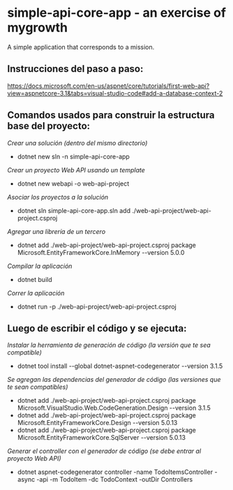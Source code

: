 # simple-api-core-app - an exercise of mygrowth
A simple application that corresponds to a mission.

## Instrucciones del paso a paso:
https://docs.microsoft.com/en-us/aspnet/core/tutorials/first-web-api?view=aspnetcore-3.1&tabs=visual-studio-code#add-a-database-context-2

## Comandos usados para construir la estructura base del proyecto:

*Crear una solución (dentro del mismo directorio)*
- dotnet new sln -n simple-api-core-app

*Crear un proyecto Web API usando un template*
- dotnet new webapi -o web-api-project

*Asociar los proyectos a la solución*
- dotnet sln simple-api-core-app.sln add ./web-api-project/web-api-project.csproj

*Agregar una librería de un tercero*
- dotnet add ./web-api-project/web-api-project.csproj package Microsoft.EntityFrameworkCore.InMemory --version 5.0.0

*Compilar la aplicación*
- dotnet build

*Correr la aplicación*
- dotnet run -p ./web-api-project/web-api-project.csproj

## Luego de escribir el código y se ejecuta:

*Instalar la herramienta de generación de código (la versión que te sea compatible)*
- dotnet tool install --global dotnet-aspnet-codegenerator --version 3.1.5

*Se agregan las dependencias del generador de código (las versiones que te sean compatibles)*
- dotnet add ./web-api-project/web-api-project.csproj package Microsoft.VisualStudio.Web.CodeGeneration.Design --version 3.1.5
- dotnet add ./web-api-project/web-api-project.csproj package Microsoft.EntityFrameworkCore.Design --version 5.0.13
- dotnet add ./web-api-project/web-api-project.csproj package Microsoft.EntityFrameworkCore.SqlServer --version 5.0.13

*Generar el controller con el generador de código (se debe entrar al proyecto Web API)*
- dotnet aspnet-codegenerator controller -name TodoItemsController -async -api -m TodoItem -dc TodoContext -outDir Controllers
